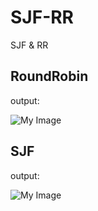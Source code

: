 # SJF-RR
SJF &amp; RR

## RoundRobin

output: 

![My Image](RoundRobin.PNG)


## SJF 

output: 

![My Image](SJF.jpg)



